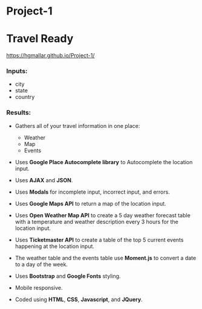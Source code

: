 # Project-1
# Travel Ready

https://hgmallar.github.io/Project-1/

### Inputs: 
* city 
* state 
* country

### Results: 
* Gathers all of your travel information in one place: 
    * Weather
    * Map
    * Events

* Uses **Google Place Autocomplete library** to Autocomplete the location input. 
* Uses **AJAX** and **JSON**.
* Uses **Modals** for incomplete input, incorrect input, and errors.
* Uses **Google Maps API** to return a map of the location input.
* Uses **Open Weather Map API** to create a 5 day weather forecast table with a temperature and weather description every 3 hours for the location input.  
* Uses **Ticketmaster API** to create a table of the top 5 current events happening at the location input.  
* The weather table and the events table use **Moment.js** to convert a date to a day of the week.  
* Uses **Bootstrap** and **Google Fonts** styling.
* Mobile responsive.
* Coded using **HTML**, **CSS**, **Javascript**, and **JQuery**.
